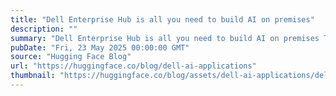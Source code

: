 ```yaml
---
title: "Dell Enterprise Hub is all you need to build AI on premises"
description: ""
summary: "Dell Enterprise Hub is all you need to build AI on premises This week at Dell Tech World, we announc..."
pubDate: "Fri, 23 May 2025 00:00:00 GMT"
source: "Hugging Face Blog"
url: "https://huggingface.co/blog/dell-ai-applications"
thumbnail: "https://huggingface.co/blog/assets/dell-ai-applications/dell-post-thumbnail.png"
---
```


